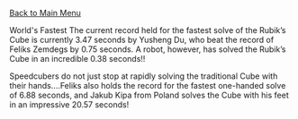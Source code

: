 [Back to Main Menu](README.md)

World's Fastest
The current record held for the fastest solve of the Rubik’s Cube is currently 3.47 seconds by Yusheng Du, who beat the record of Feliks Zemdegs by 0.75 seconds. A robot, however, has solved the Rubik’s Cube in an incredible 0.38 seconds!!

Speedcubers do not just stop at rapidly solving the traditional Cube with their hands….Feliks also holds the record for the fastest one-handed solve of 6.88 seconds, and Jakub Kipa from Poland solves the Cube with his feet in an impressive 20.57 seconds!

